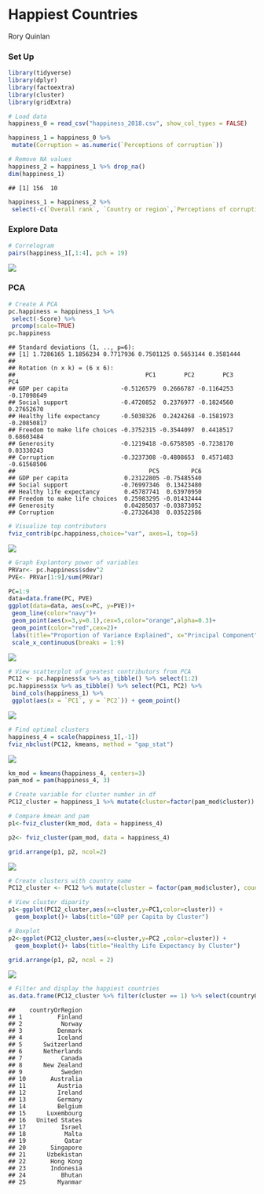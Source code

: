 Happiest Countries
================
Rory Quinlan

### Set Up

``` r
library(tidyverse)
library(dplyr)
library(factoextra)
library(cluster)
library(gridExtra)

# Load data
happiness_0 = read_csv("happiness_2018.csv", show_col_types = FALSE)

happiness_1 = happiness_0 %>% 
 mutate(Corruption = as.numeric(`Perceptions of corruption`)) 

# Remove NA values
happiness_2 = happiness_1 %>% drop_na()
dim(happiness_1)
```

    ## [1] 156  10

``` r
happiness_1 = happiness_2 %>% 
 select(-c(`Overall rank`, `Country or region`,`Perceptions of corruption`)) 
```

### Explore Data

``` r
# Correlogram
pairs(happiness_1[,1:4], pch = 19)
```

![](Happiest-Countries_files/figure-gfm/unnamed-chunk-2-1.png)<!-- -->

### PCA

``` r
# Create A PCA
pc.happiness = happiness_1 %>% 
 select(-Score) %>% 
 prcomp(scale=TRUE)
pc.happiness
```

    ## Standard deviations (1, .., p=6):
    ## [1] 1.7286165 1.1856234 0.7717936 0.7501125 0.5653144 0.3581444
    ## 
    ## Rotation (n x k) = (6 x 6):
    ##                                     PC1        PC2        PC3         PC4
    ## GDP per capita               -0.5126579  0.2666787 -0.1164253 -0.17098649
    ## Social support               -0.4720852  0.2376977 -0.1824560  0.27652670
    ## Healthy life expectancy      -0.5038326  0.2424268 -0.1581973 -0.20850817
    ## Freedom to make life choices -0.3752315 -0.3544097  0.4418517  0.68603484
    ## Generosity                   -0.1219418 -0.6758505 -0.7238170  0.03330243
    ## Corruption                   -0.3237308 -0.4808653  0.4571483 -0.61568506
    ##                                      PC5         PC6
    ## GDP per capita                0.23122805 -0.75485540
    ## Social support               -0.76997346  0.13423480
    ## Healthy life expectancy       0.45787741  0.63970950
    ## Freedom to make life choices  0.25983295 -0.01432444
    ## Generosity                    0.04285037 -0.03873052
    ## Corruption                   -0.27326438  0.03522586

``` r
# Visualize top contributors
fviz_contrib(pc.happiness,choice="var", axes=1, top=5)
```

![](Happiest-Countries_files/figure-gfm/unnamed-chunk-4-1.png)<!-- -->

``` r
# Graph Explantory power of variables
PRVar<- pc.happiness$sdev^2
PVE<- PRVar[1:9]/sum(PRVar)

PC=1:9
data=data.frame(PC, PVE)
ggplot(data=data, aes(x=PC, y=PVE))+
 geom_line(color="navy")+
 geom_point(aes(x=3,y=0.1),cex=5,color="orange",alpha=0.3)+
 geom_point(color="red",cex=2)+
 labs(title="Proportion of Variance Explained", x="Principal Component",y="pve")+
 scale_x_continuous(breaks = 1:9)
```

![](Happiest-Countries_files/figure-gfm/unnamed-chunk-5-1.png)<!-- -->

``` r
# View scatterplot of greatest contributors from PCA
PC12 <- pc.happiness$x %>% as_tibble() %>% select(1:2)
pc.happiness$x %>% as_tibble() %>% select(PC1, PC2) %>%
 bind_cols(happiness_1) %>% 
 ggplot(aes(x = `PC1`, y = `PC2`)) + geom_point()
```

![](Happiest-Countries_files/figure-gfm/unnamed-chunk-6-1.png)<!-- -->

``` r
# Find optimal clusters
happiness_4 = scale(happiness_1[,-1])
fviz_nbclust(PC12, kmeans, method = "gap_stat")
```

![](Happiest-Countries_files/figure-gfm/unnamed-chunk-7-1.png)<!-- -->

``` r
km_mod = kmeans(happiness_4, centers=3)
pam_mod = pam(happiness_4, 3)
```

``` r
# Create variable for cluster number in df
PC12_cluster = happiness_1 %>% mutate(cluster=factor(pam_mod$cluster))
```

``` r
# Compare kmean and pam
p1<-fviz_cluster(km_mod, data = happiness_4)

p2<- fviz_cluster(pam_mod, data = happiness_4)

grid.arrange(p1, p2, ncol=2)
```

![](Happiest-Countries_files/figure-gfm/unnamed-chunk-10-1.png)<!-- -->

``` r
# Create clusters with country name
PC12_cluster <- PC12 %>% mutate(cluster = factor(pam_mod$cluster), countryOrRegion = factor(happiness_2$`Country or region`))
```

``` r
# View cluster diparity
p1<-ggplot(PC12_cluster,aes(x=cluster,y=PC1,color=cluster)) + 
  geom_boxplot()+ labs(title="GDP per Capita by Cluster")

# Boxplot
p2<-ggplot(PC12_cluster,aes(x=cluster,y=PC2 ,color=cluster)) + 
  geom_boxplot()+ labs(title="Healthy Life Expectancy by Cluster")

grid.arrange(p1, p2, ncol = 2)
```

![](Happiest-Countries_files/figure-gfm/unnamed-chunk-12-1.png)<!-- -->

``` r
# Filter and display the happiest countries
as.data.frame(PC12_cluster %>% filter(cluster == 1) %>% select(countryOrRegion))
```

    ##    countryOrRegion
    ## 1          Finland
    ## 2           Norway
    ## 3          Denmark
    ## 4          Iceland
    ## 5      Switzerland
    ## 6      Netherlands
    ## 7           Canada
    ## 8      New Zealand
    ## 9           Sweden
    ## 10       Australia
    ## 11         Austria
    ## 12         Ireland
    ## 13         Germany
    ## 14         Belgium
    ## 15      Luxembourg
    ## 16   United States
    ## 17          Israel
    ## 18           Malta
    ## 19           Qatar
    ## 20       Singapore
    ## 21      Uzbekistan
    ## 22       Hong Kong
    ## 23       Indonesia
    ## 24          Bhutan
    ## 25         Myanmar
